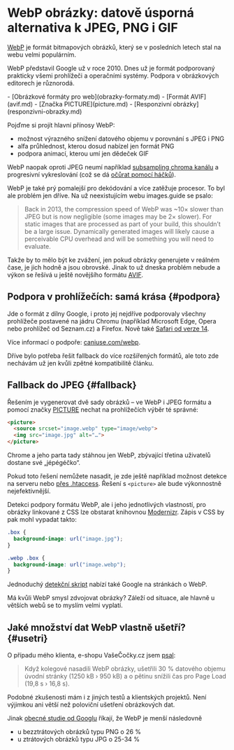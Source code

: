 # WebP obrázky: datově úsporná alternativa k JPEG, PNG i GIF

[WebP](https://developers.google.com/speed/webp/) je formát bitmapových obrázků, který se v posledních letech stal na webu velmi populárním.

WebP představil Google už v roce 2010. Dnes už je formát podporovaný prakticky všemi prohlížeči a operačními systémy. Podpora v obrázkových editorech je různorodá.

<div class="related" markdown="1">
- [Obrázkové formáty pro web](obrazky-formaty.md)
- [Formát AVIF](avif.md)
- [Značka PICTURE](picture.md)
- [Responzivní obrázky](responzivni-obrazky.md)
</div>

Pojďme si projít hlavní přínosy WebP:

- možnost výrazného snížení datového objemu v porovnání s JPEG i PNG
- alfa průhlednost, kterou dosud nabízel jen formát PNG
- podpora animací, kterou umí jen dědeček GIF

WebP naopak oproti JPEG neumí například [subsampling chroma kanálu](https://en.wikipedia.org/wiki/Chroma_subsampling) a progresivní vykreslování (což se dá [očůrat pomocí háčků](https://shkspr.mobi/blog/2020/04/how-to-fake-progressive-webp-images/)).

<!-- AdSnippet -->

WebP je také prý pomalejší pro dekódování a více zatěžuje procesor. To byl ale problém jen dříve. Na už neexistujícím webu images.guide se psalo:

> Back in 2013, the compression speed of WebP was ~10× slower than JPEG but is now negligible (some images may be 2× slower). For static images that are processed as part of your build, this shouldn’t be a large issue. Dynamically generated images will likely cause a perceivable CPU overhead and will be something you will need to evaluate.

Takže by to mělo být ke zvážení, jen pokud obrázky generujete v reálném čase, je jich hodně a jsou obrovské. Jinak to už dneska problém nebude a výkon se řešívá u ještě novějšího formátu [AVIF](avif.md).

## Podpora v prohlížečích: samá krása {#podpora}

Jde o formát z dílny Google, i proto jej nejdříve podporovaly všechny prohlížeče postavené na jádru Chromu (například Microsoft Edge, Opera nebo prohlížeč od Seznam.cz) a Firefox. Nově také [Safari od verze 14](https://developer.apple.com/documentation/safari-release-notes/safari-14-release-notes/).

Více informací o podpoře: [caniuse.com/webp](https://caniuse.com/#feat=webp).

Dříve bylo potřeba řešit fallback do více rozšířených formátů, ale toto zde nechávám už jen kvůli zpětné kompatibilitě článku.

## Fallback do JPEG {#fallback}

Řešením je vygenerovat dvě sady obrázků – ve WebP i JPEG formátu a pomocí značky [PICTURE](picture.md) nechat na prohlížečích výběr té správné:

```html
<picture>
  <source srcset="image.webp" type="image/webp">
  <img src="image.jpg" alt="…">
</picture>
```

Chrome a jeho parta tady stáhnou jen WebP, zbývající třetina uživatelů dostane své „jépégéčko“.

<!-- AdSnippet -->

Pokud toto řešení nemůžete nasadit, je zde ještě například možnost detekce na serveru nebo [přes .htaccess](https://github.com/vincentorback/WebP-images-with-htaccess). Řešení s `<picture>` ale bude výkonnostně nejefektivnější.

Detekci podpory formátu WebP, ale i jeho jednotlivých vlastností, pro obrázky linkované z CSS lze obstarat knihovnou [Modernizr](https://modernizr.com/download). Zápis v CSS by pak mohl vypadat takto:

```css
.box {
  background-image: url("image.jpg");
}

.webp .box {
  background-image: url("image.webp");
}
```

Jednoduchý [detekční skript](https://developers.google.com/speed/webp/faq#in_your_own_javascript) nabízí také Google na stránkách o WebP.

Má kvůli WebP smysl zdvojovat obrázky? Záleží od situace, ale hlavně u větších webů se to myslím velmi vyplatí.

## Jaké množství dat WebP vlastně ušetří? {#usetri}

O případu mého klienta, e-shopu VašeČočky.cz jsem [psal](rychlost-designeri.md#data):

> Když kolegové nasadili WebP obrázky, ušetřili 30 % datového objemu úvodní stránky (1250 kB › 950 kB) a o pětinu snížili čas pro Page Load (19,8 s › 16,8 s).

Podobné zkušenosti mám i z jiných testů a klientských projektů. Není výjimkou ani větší než poloviční ušetření obrázkových dat.

Jinak [obecné studie od Googlu](https://developers.google.com/speed/webp/) říkají, že WebP je menší následovně

- u bezztrátových obrázků typu PNG o 26 %
- u ztrátových obrázků typu JPG o 25-34 %

<!-- AdSnippet -->
